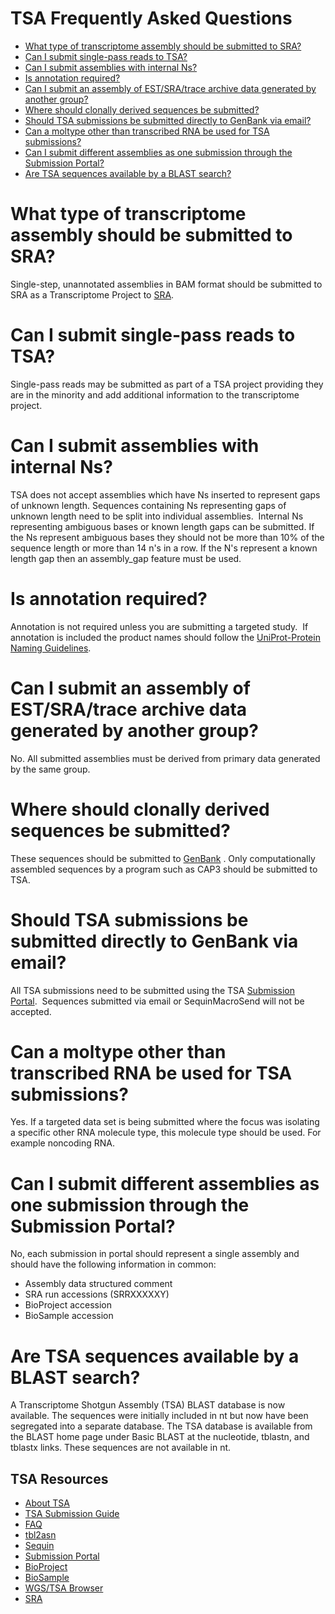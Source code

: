 
# TSA Frequently Asked Questions

*   [What type of transcriptome assembly should be submitted to SRA?](#IEdiff)
*   [Can I submit single-pass reads to TSA?](#single)
*   [Can I submit assemblies with internal Ns?](#pairs)
*   [Is annotation required?](#annot)
*   [Can I submit an assembly of EST/SRA/trace archive data generated by another group?](#other)
*   [Where should clonally derived sequences be submitted?](#clone)
*   [Should TSA submissions be submitted directly to GenBank via email?](#ttog)
*   [Can a moltype other than transcribed RNA be used for TSA submissions?](#mol)
*   [Can I submit different assemblies as one submission through the Submission Portal?](#mul)
*   [Are TSA sequences available by a BLAST search?](#blast)

# What type of transcriptome assembly should be submitted to SRA?

Single-step, unannotated assemblies in BAM format should be submitted to SRA as a Transcriptome Project to [SRA](//trace.ncbi.nlm.nih.gov/Traces/sra/sra.cgi).

# Can I submit single-pass reads to TSA?

Single-pass reads may be submitted as part of a TSA project providing they are in the minority and add additional information to the transcriptome project.

# Can I submit assemblies with internal Ns?

TSA does not accept assemblies which have Ns inserted to represent gaps of unknown length. Sequences containing Ns representing gaps of unknown length need to be split into individual assemblies.  Internal Ns representing ambiguous bases or known length gaps can be submitted. If the Ns represent ambiguous bases they should not be more than 10% of the sequence length or more than 14 n's in a row. If the N's represent a known length gap then an assembly_gap feature must be used.

# Is annotation required?

Annotation is not required unless you are submitting a targeted study.  If annotation is included the product names should follow the [UniProt-Protein Naming Guidelines](//www.uniprot.org/docs/nameprot).

# Can I submit an assembly of EST/SRA/trace archive data generated by another group?

No. All submitted assemblies must be derived from primary data generated by the same group.

# Where should clonally derived sequences be submitted?

These sequences should be submitted to [GenBank](/~/submit) . Only computationally assembled sequences by a program such as CAP3 should be submitted to TSA.

# Should TSA submissions be submitted directly to GenBank via email?

All TSA submissions need to be submitted using the TSA [Submission Portal](https://submit.ncbi.nlm.nih.gov/subs/tsa).  Sequences submitted via email or SequinMacroSend will not be accepted.

# Can a moltype other than transcribed RNA be used for TSA submissions?

Yes. If a targeted data set is being submitted where the focus was isolating a specific other RNA molecule type, this molecule type should be used. For example noncoding RNA. 

# Can I submit different assemblies as one submission through the Submission Portal?

No, each submission in portal should represent a single assembly and should have the following information in common:

*   Assembly data structured comment
*   SRA run accessions (SRRXXXXXY)
*   BioProject accession
*   BioSample accession

# Are TSA sequences available by a BLAST search?

A Transcriptome Shotgun Assembly (TSA) BLAST database is now available. The sequences were initially included in nt but now have been segregated into a separate database. The TSA database is available from the BLAST home page under Basic BLAST at the nucleotide, tblastn, and tblastx links. These sequences are not available in nt.

</div>

</div>

<div id="shared-content-1" nid="1470">

<div class="rightnav">

## TSA Resources

*   [About TSA](/~/TSA)
*   [TSA Submission Guide](/~/TSAguide)
*   [FAQ](/~/TSAfaq)
*   [tbl2asn](/~/tbl2asn2)
*   [Sequin](//www.ncbi.nlm.nih.gov/Sequin/)
*   [Submission Portal](https://submit.ncbi.nlm.nih.gov/subs/)
*   [BioProject](https://submit.ncbi.nlm.nih.gov/subs/bioproject/)
*   [BioSample](https://submit.ncbi.nlm.nih.gov/subs/biosample/)
*   [WGS/TSA Browser](http://www.ncbi.nlm.nih.gov/Traces/wgs/?term=tsa)
*   [SRA](https://trace.ncbi.nlm.nih.gov/Traces/sra/sra.cgi)

</div>

</div>